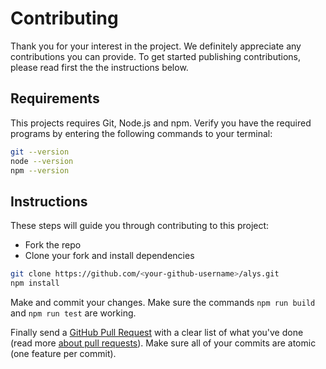 # Contributing

Thank you for your interest in the project. We definitely appreciate any
contributions you can provide. To get started publishing contributions, please
read first the the instructions below.

## Requirements

This projects requires Git, Node.js and npm. Verify you have the required
programs by entering the following commands to your terminal:

```bash
git --version
node --version
npm --version
```

## Instructions

These steps will guide you through contributing to this project:

- Fork the repo
- Clone your fork and install dependencies

```bash
git clone https://github.com/<your-github-username>/alys.git
npm install
```

Make and commit your changes. Make sure the commands `npm run build` and
`npm run test` are working.

Finally send a [GitHub Pull Request][pr] with a clear list of what you've done
(read more [about pull requests][pr]). Make sure all of your commits are atomic
(one feature per commit).

[open_pr]: https://github.com/rmjordas/alys/compare?expand=1
[pr]: https://help.github.com/articles/about-pull-requests/
